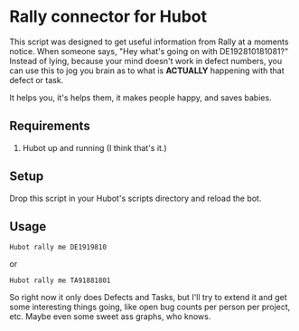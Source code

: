 Rally connector for Hubot
===========================

This script was designed to get useful information from Rally at a moments notice. When someone says, "Hey what's going on with DE192810181081?" Instead of lying, because your mind doesn't work in defect numbers, you can use this to jog you brain as to what is __ACTUALLY__ happening with that defect or task.

It helps you, it's helps them, it makes people happy, and saves babies.

Requirements
------------

 1. Hubot up and running (I think that's it.)

Setup
-----

 Drop this script in your Hubot's scripts directory and reload the bot. 

Usage
-----

	Hubot rally me DE1919810
or

	Hubot rally me TA91881801

 So right now it only does Defects and Tasks, but I'll try to extend it and get some interesting things going, like open bug counts per person per project, etc. Maybe even some sweet ass graphs, who knows. 